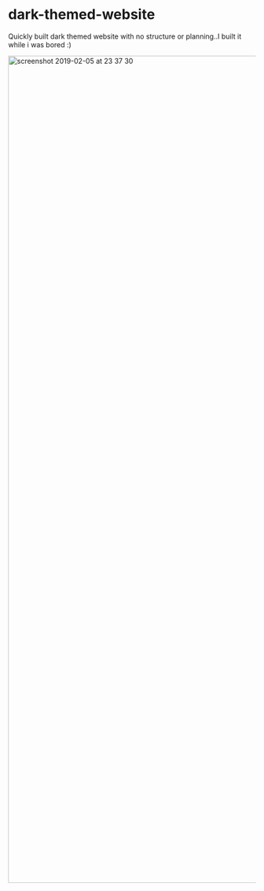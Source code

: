 # dark-themed-website
Quickly built dark themed website with no structure or planning..I built it while i was bored :)

<img width="1680" alt="screenshot 2019-02-05 at 23 37 30" src="https://user-images.githubusercontent.com/7544317/52311678-aec20300-299f-11e9-92eb-fc9482642450.png">
